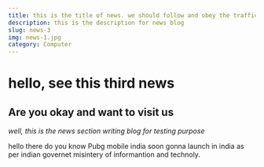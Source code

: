 ```yaml
---
title: this is the title of news. we should follow and obey the traffic rules which are important or not doesn't matter
description: this is the description for news blog
slug: news-3
img: news-1.jpg
category: Computer
---
```


# hello, see this third news 

## Are you okay and want to visit us
_well, this is the news section writing blog for testing purpose_

hello there do you know Pubg mobile india soon gonna launch in india as per indian governet misintery of informantion and technoly.